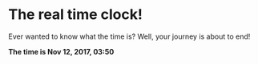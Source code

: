 # The real time clock!

Ever wanted to know what the time is? Well, your journey is about to end!

**The time is Nov 12, 2017, 03:50**